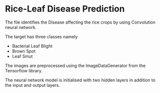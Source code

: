 # Rice-Leaf Disease Prediction
 
The file identifies the Disease affecting the rice crops by using Convolution neural network.

The target has three classes namely
* Bacterial Leaf Blight
* Brown Spot
* Leaf Smut

The images are preprocessed using the ImageDataGenerator from the Tensorflow library.

The neural network model is initialised with two hidden layers in addition to the input and output layers.
